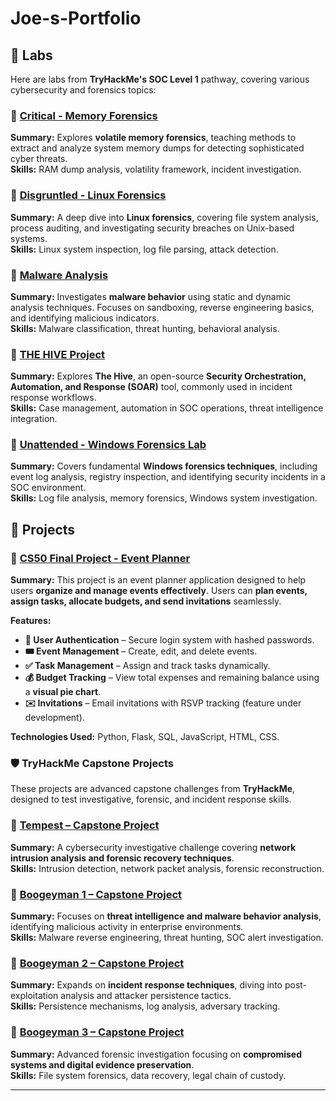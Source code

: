 # Joe-s-Portfolio

## 📝 Labs

Here are labs from **TryHackMe's SOC Level 1** pathway, covering various cybersecurity and forensics topics:

### 📄 [Critical - Memory Forensics](Labs/Critical_Memory_Forensics.pdf)
**Summary:** Explores **volatile memory forensics**, teaching methods to extract and analyze system memory dumps for detecting sophisticated cyber threats.  
**Skills:** RAM dump analysis, volatility framework, incident investigation.  

### 📄 [Disgruntled - Linux Forensics](Labs/Disgruntled_Linux_Forensics.pdf)
**Summary:** A deep dive into **Linux forensics**, covering file system analysis, process auditing, and investigating security breaches on Unix-based systems.  
**Skills:** Linux system inspection, log file parsing, attack detection.  

### 📄 [Malware Analysis](Labs/Malware_Analysis.pdf)
**Summary:** Investigates **malware behavior** using static and dynamic analysis techniques. Focuses on sandboxing, reverse engineering basics, and identifying malicious indicators.  
**Skills:** Malware classification, threat hunting, behavioral analysis.  

### 📄 [THE HIVE Project](Labs/THE_HIVE_Project.pdf)
**Summary:** Explores **The Hive**, an open-source **Security Orchestration, Automation, and Response (SOAR)** tool, commonly used in incident response workflows.  
**Skills:** Case management, automation in SOC operations, threat intelligence integration.  

### 📄 [Unattended - Windows Forensics Lab](Labs/Unattended_Windows_Forensics_Lab.pdf)
**Summary:** Covers fundamental **Windows forensics techniques**, including event log analysis, registry inspection, and identifying security incidents in a SOC environment.  
**Skills:** Log file analysis, memory forensics, Windows system investigation.  


## 🚀 Projects  

### 📌 [CS50 Final Project - Event Planner](https://github.com/me50/joecarter070)  
**Summary:** This project is an event planner application designed to help users **organize and manage events effectively**. Users can **plan events, assign tasks, allocate budgets, and send invitations** seamlessly.  

**Features:**  
- **🔐 User Authentication** – Secure login system with hashed passwords.  
- **🎟 Event Management** – Create, edit, and delete events.  
- **✅ Task Management** – Assign and track tasks dynamically.  
- **💰 Budget Tracking** – View total expenses and remaining balance using a **visual pie chart**.  
- **✉️ Invitations** – Email invitations with RSVP tracking (feature under development).  

**Technologies Used:** Python, Flask, SQL, JavaScript, HTML, CSS.  

### 🛡️ TryHackMe Capstone Projects  

These projects are advanced capstone challenges from **TryHackMe**, designed to test investigative, forensic, and incident response skills.  

### 📄 [Tempest – Capstone Project](Projects/Tempest_Capstone_Project.pdf)  
**Summary:** A cybersecurity investigative challenge covering **network intrusion analysis and forensic recovery techniques**.  
**Skills:** Intrusion detection, network packet analysis, forensic reconstruction.  

### 📄 [Boogeyman 1 – Capstone Project](Projects/Boogeyman1_Capstone_Project.pdf)  
**Summary:** Focuses on **threat intelligence and malware behavior analysis**, identifying malicious activity in enterprise environments.  
**Skills:** Malware reverse engineering, threat hunting, SOC alert investigation.  

### 📄 [Boogeyman 2 – Capstone Project](Projects/Boogeyman2_Capstone_Project.pdf)  
**Summary:** Expands on **incident response techniques**, diving into post-exploitation analysis and attacker persistence tactics.  
**Skills:** Persistence mechanisms, log analysis, adversary tracking.  

### 📄 [Boogeyman 3 – Capstone Project](Projects/Boogeyman3_Capstone_Project.pdf)  
**Summary:** Advanced forensic investigation focusing on **compromised systems and digital evidence preservation**.  
**Skills:** File system forensics, data recovery, legal chain of custody.  

---
